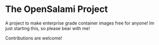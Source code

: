 # The OpenSalami Project

A project to make enterprise grade container images free for anyone!
Im just starting this, so please bear with me!

Contributions are welcome!